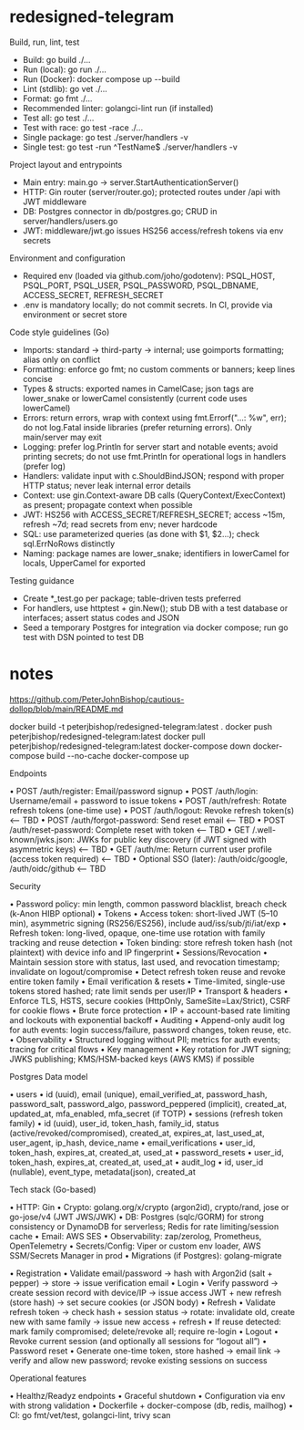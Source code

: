 # redesigned-telegram

Build, run, lint, test
- Build: go build ./...
- Run (local): go run ./...
- Run (Docker): docker compose up --build
- Lint (stdlib): go vet ./...
- Format: go fmt ./...
- Recommended linter: golangci-lint run (if installed)
- Test all: go test ./...
- Test with race: go test -race ./...
- Single package: go test ./server/handlers -v
- Single test: go test -run ^TestName$ ./server/handlers -v

Project layout and entrypoints
- Main entry: main.go -> server.StartAuthenticationServer()
- HTTP: Gin router (server/router.go); protected routes under /api with JWT middleware
- DB: Postgres connector in db/postgres.go; CRUD in server/handlers/users.go
- JWT: middleware/jwt.go issues HS256 access/refresh tokens via env secrets

Environment and configuration
- Required env (loaded via github.com/joho/godotenv): PSQL_HOST, PSQL_PORT, PSQL_USER, PSQL_PASSWORD, PSQL_DBNAME, ACCESS_SECRET, REFRESH_SECRET
- .env is mandatory locally; do not commit secrets. In CI, provide via environment or secret store

Code style guidelines (Go)
- Imports: standard -> third-party -> internal; use goimports formatting; alias only on conflict
- Formatting: enforce go fmt; no custom comments or banners; keep lines concise
- Types & structs: exported names in CamelCase; json tags are lower_snake or lowerCamel consistently (current code uses lowerCamel)
- Errors: return errors, wrap with context using fmt.Errorf("...: %w", err); do not log.Fatal inside libraries (prefer returning errors). Only main/server may exit
- Logging: prefer log.Println for server start and notable events; avoid printing secrets; do not use fmt.Println for operational logs in handlers (prefer log)
- Handlers: validate input with c.ShouldBindJSON; respond with proper HTTP status; never leak internal error details
- Context: use gin.Context-aware DB calls (QueryContext/ExecContext) as present; propagate context when possible
- JWT: HS256 with ACCESS_SECRET/REFRESH_SECRET; access ~15m, refresh ~7d; read secrets from env; never hardcode
- SQL: use parameterized queries (as done with $1, $2...); check sql.ErrNoRows distinctly
- Naming: package names are lower_snake; identifiers in lowerCamel for locals, UpperCamel for exported

Testing guidance
- Create *_test.go per package; table-driven tests preferred
- For handlers, use httptest + gin.New(); stub DB with a test database or interfaces; assert status codes and JSON
- Seed a temporary Postgres for integration via docker compose; run go test with DSN pointed to test DB

# notes

https://github.com/PeterJohnBishop/cautious-dollop/blob/main/README.md

docker build -t peterjbishop/redesigned-telegram:latest . 
docker push peterjbishop/redesigned-telegram:latest 
docker pull peterjbishop/redesigned-telegram:latest 
docker-compose down 
docker-compose build --no-cache 
docker-compose up

Endpoints

• POST /auth/register: Email/password signup
• POST /auth/login: Username/email + password to issue tokens
• POST /auth/refresh: Rotate refresh tokens (one-time use)
• POST /auth/logout: Revoke refresh token(s) <-- TBD
• POST /auth/forgot-password: Send reset email <-- TBD
• POST /auth/reset-password: Complete reset with token <-- TBD
• GET /.well-known/jwks.json: JWKs for public key discovery (if JWT signed with asymmetric keys) <-- TBD
• GET /auth/me: Return current user profile (access token required) <-- TBD
    • Optional SSO (later): /auth/oidc/google, /auth/oidc/github  <-- TBD

Security

• Password policy: min length, common password blacklist, breach check (k‑Anon HIBP optional)
• Tokens
• Access token: short-lived JWT (5–10 min), asymmetric signing (RS256/ES256), include aud/iss/sub/jti/iat/exp
• Refresh token: long-lived, opaque, one-time use rotation with family tracking and reuse detection
• Token binding: store refresh token hash (not plaintext) with device info and IP fingerprint
• Sessions/Revocation
• Maintain session store with status, last used, and revocation timestamp; invalidate on logout/compromise
• Detect refresh token reuse and revoke entire token family
• Email verification & resets
• Time-limited, single-use tokens stored hashed; rate limit sends per user/IP
• Transport & headers
• Enforce TLS, HSTS, secure cookies (HttpOnly, SameSite=Lax/Strict), CSRF for cookie flows
• Brute force protection
• IP + account-based rate limiting and lockouts with exponential backoff
• Auditing
• Append-only audit log for auth events: login success/failure, password changes, token reuse, etc.
• Observability
• Structured logging without PII; metrics for auth events; tracing for critical flows
• Key management
• Key rotation for JWT signing; JWKS publishing; KMS/HSM-backed keys (AWS KMS) if possible

Postgres Data model 

• users
• id (uuid), email (unique), email_verified_at, password_hash, password_salt, password_algo, password_peppered
(implicit), created_at, updated_at, mfa_enabled, mfa_secret (if TOTP)
• sessions (refresh token family)
• id (uuid), user_id, token_hash, family_id, status (active/revoked/compromised), created_at, expires_at,
last_used_at, user_agent, ip_hash, device_name
• email_verifications
• user_id, token_hash, expires_at, created_at, used_at
• password_resets
• user_id, token_hash, expires_at, created_at, used_at
• audit_log
• id, user_id (nullable), event_type, metadata(json), created_at

Tech stack (Go-based)

• HTTP: Gin
• Crypto: golang.org/x/crypto (argon2id), crypto/rand, jose or go-jose/v4 (JWT JWS/JWK)
• DB: Postgres (sqlc/GORM) for strong consistency or DynamoDB for serverless; Redis for rate limiting/session cache
• Email: AWS SES
• Observability: zap/zerolog, Prometheus, OpenTelemetry
• Secrets/Config: Viper or custom env loader, AWS SSM/Secrets Manager in prod
• Migrations (if Postgres): golang-migrate

• Registration
• Validate email/password → hash with Argon2id (salt + pepper) → store → issue verification email
• Login
• Verify password → create session record with device/IP → issue access JWT + new refresh (store hash) → set secure
cookies (or JSON body)
• Refresh
• Validate refresh token → check hash + session status → rotate: invalidate old, create new with same family → issue
new access + refresh
• If reuse detected: mark family compromised; delete/revoke all; require re-login
• Logout
• Revoke current session (and optionally all sessions for “logout all”)
• Password reset
• Generate one-time token, store hashed → email link → verify and allow new password; revoke existing sessions on
success

Operational features

• Healthz/Readyz endpoints
• Graceful shutdown
• Configuration via env with strong validation
• Dockerfile + docker-compose (db, redis, mailhog)
• CI: go fmt/vet/test, golangci-lint, trivy scan